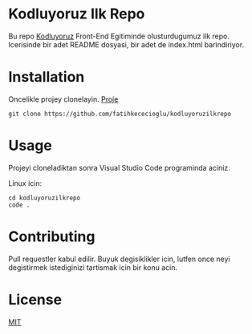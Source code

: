 # Kodluyoruz Ilk Repo

Bu repo [Kodluyoruz](https://kodluyoruz.org) Front-End Egitiminde olusturdugumuz ilk repo. Icerisinde bir adet README dosyasi, bir adet de index.html barindiriyor.


# Installation

Oncelikle projey clonelayin. [Proje](https://github.com/fatihkececioglu/kodluyoruzilkrepo)

```
git clone https://github.com/fatihkececioglu/kodluyoruzilkrepo
```


# Usage 

Projeyi cloneladiktan sonra Visual Studio Code programinda aciniz.

Linux icin:

```
cd kodluyoruzilkrepo
code .
```


# Contributing

Pull requestler kabul edilir. Buyuk degisiklikler icin, lutfen once neyi degistirmek istediginizi tartismak icin bir konu acin.


# License 

[MIT]()
